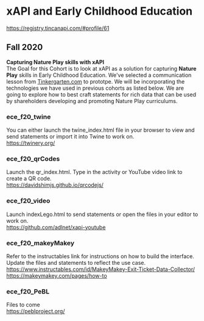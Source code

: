 # xAPI and Early Childhood Education  
https://registry.tincanapi.com/#profile/61  
 
## Fall 2020   
**Capturing Nature Play skills with xAPI**  
The Goal for this Cohort is to look at xAPI as a solution for capturing **Nature Play** skills in Early Childhood Education. We've selected a communication lesson from [Tinkergarten.com](https://tinkergarten.com/our-approach) to prototpe. We will be incorporating the technologies we have used in previous cohorts as listed below. We are going to explore how to best craft statements for rich data that can be used by shareholders developing and promoting Nature Play curriculums.  

### ece_f20_twine  
You can either launch the twine_index.html file in your browser to view and send statements or import it into Twine to work on.  
https://twinery.org/  

### ece_f20_qrCodes   
Launch the qr_index.html. Type in the activity or YouTube video link to create a QR code.  
https://davidshimjs.github.io/qrcodejs/  

### ece_f20_video  
Launch indexLego.html to send statements or open the files in your editor to work on.  
https://github.com/adlnet/xapi-youtube  

### ece_f20_makeyMakey  
Refer to the instructables link for instructions on how to build the interface. 
Update the files and statements to reflect the use case.  
https://www.instructables.com/id/MakeyMakey-Exit-Ticket-Data-Collector/  
https://makeymakey.com/pages/how-to  

### ece_f20_PeBL  
Files to come  
https://peblproject.org/  
